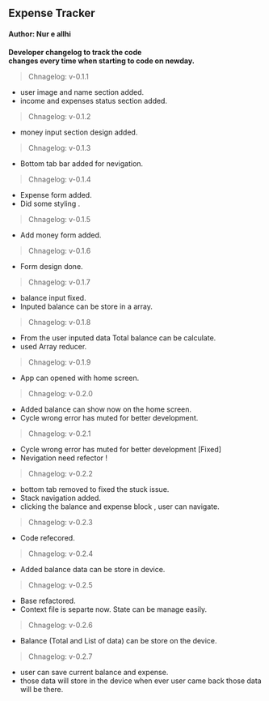 ## Expense Tracker

#### Author: Nur e allhi

**Developer changelog to track the code </br> changes every time when starting to code on newday.**

> Chnagelog: v-0.1.1

- user image and name section added.
- income and expenses status section added.

> Chnagelog: v-0.1.2

- money input section design added.

> Chnagelog: v-0.1.3

- Bottom tab bar added for nevigation.

> Chnagelog: v-0.1.4

- Expense form added.
- Did some styling .

> Chnagelog: v-0.1.5

- Add money form added.

> Chnagelog: v-0.1.6

- Form design done.

> Chnagelog: v-0.1.7

- balance input fixed.
- Inputed balance can be store in a array.

> Chnagelog: v-0.1.8

- From the user inputed data Total balance can be calculate.
- used Array reducer.

> Chnagelog: v-0.1.9

- App can opened with home screen.

> Chnagelog: v-0.2.0

- Added balance can show now on the home screen.
- Cycle wrong error has muted for better development.

> Chnagelog: v-0.2.1

- Cycle wrong error has muted for better development [Fixed]
- Nevigation need refector !

> Chnagelog: v-0.2.2

- bottom tab removed to fixed the stuck issue.
- Stack navigation added.
- clicking the balance and expense block , user can navigate.

> Chnagelog: v-0.2.3

- Code refecored.

> Chnagelog: v-0.2.4

- Added balance data can be store in device.

> Chnagelog: v-0.2.5

- Base refactored.
- Context file is separte now. State can be manage easily.

> Chnagelog: v-0.2.6

- Balance (Total and List of data) can be store on the device.

> Chnagelog: v-0.2.7

- user can save current balance and expense.
- those data will store in the device when ever user came back those data will be there.
